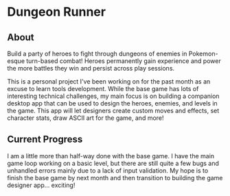 # Dungeon Runner
## About
Build a party of heroes to fight through dungeons of enemies in Pokemon-esque turn-based combat! Heroes permanently gain experience and power the more battles they win and persist across play sessions. 

This is a personal project I've been working on for the past month as an excuse to learn tools development. While the base game has lots of interesting technical challenges, my main focus is on building a companion desktop app that can be used to design the heroes, enemies, and levels in the game. This app will let designers create custom moves and effects, set character stats, draw ASCII art for the game, and more!

## Current Progress
I am a little more than half-way done with the base game. I have the main game loop working on a basic level, but there are still quite a few bugs and unhandled errors mainly due to a lack of input validation. My hope is to finish the base game by next month and then transition to building the game designer app... exciting!
